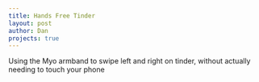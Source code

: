 ```yaml
---
title: Hands Free Tinder
layout: post
author: Dan
projects: true
---
```


<p>Using the Myo armband to swipe left and right on tinder, without actually needing to touch your phone</p>